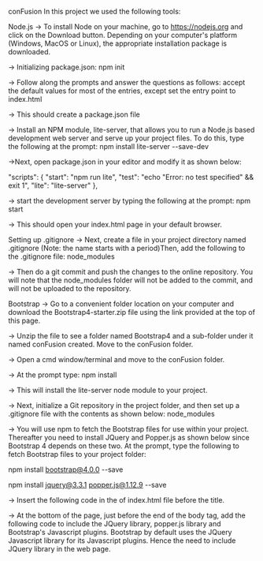 conFusion
In this project we used the following tools:

Node.js
-> To install Node on your machine, go to https://nodejs.org and click on the Download button. Depending on your computer's platform (Windows, MacOS or Linux), the appropriate installation package is downloaded.

-> Initializing package.json: npm init

-> Follow along the prompts and answer the questions as follows: accept the default values for most of the entries, except set the entry point to index.html

-> This should create a package.json file

-> Install an NPM module, lite-server, that allows you to run a Node.js based development web server and serve up your project files. To do this, type the following at the prompt: npm install lite-server --save-dev

->Next, open package.json in your editor and modify it as shown below:

"scripts": { "start": "npm run lite", "test": "echo "Error: no test specified" && exit 1", "lite": "lite-server" },

-> start the development server by typing the following at the prompt: npm start

-> This should open your index.html page in your default browser.

Setting up .gitignore
-> Next, create a file in your project directory named .gitignore (Note: the name starts with a period)Then, add the following to the .gitignore file: node_modules

-> Then do a git commit and push the changes to the online repository. You will note that the node_modules folder will not be added to the commit, and will not be uploaded to the repository.

Bootstrap
-> Go to a convenient folder location on your computer and download the Bootstrap4-starter.zip file using the link provided at the top of this page.

-> Unzip the file to see a folder named Bootstrap4 and a sub-folder under it named conFusion created. Move to the conFusion folder.

-> Open a cmd window/terminal and move to the conFusion folder.

-> At the prompt type: npm install

-> This will install the lite-server node module to your project.

-> Next, initialize a Git repository in the project folder, and then set up a .gitignore file with the contents as shown below: node_modules

-> You will use npm to fetch the Bootstrap files for use within your project. Thereafter you need to install JQuery and Popper.js as shown below since Bootstrap 4 depends on these two. At the prompt, type the following to fetch Bootstrap files to your project folder:

npm install bootstrap@4.0.0 --save

npm install jquery@3.3.1 popper.js@1.12.9 --save

-> Insert the following code in the of index.html file before the title.

<meta charset="utf-8">
<meta name="viewport" content="width=device-width, initial-scale=1, shrink-to-fit=no">
<meta http-equiv="x-ua-compatible" content="ie=edge">


<!-- Bootstrap CSS -->
<link rel="stylesheet" href="node_modules/bootstrap/dist/css/bootstrap.min.css">
-> At the bottom of the page, just before the end of the body tag, add the following code to include the JQuery library, popper.js library and Bootstrap's Javascript plugins. Bootstrap by default uses the JQuery Javascript library for its Javascript plugins. Hence the need to include JQuery library in the web page.

<script src="node_modules/jquery/dist/jquery.slim.min.js"></script>
<script src="node_modules/popper.js/dist/umd/popper.min.js"></script>
<script src="node_modules/bootstrap/dist/js/bootstrap.min.js"></script>
